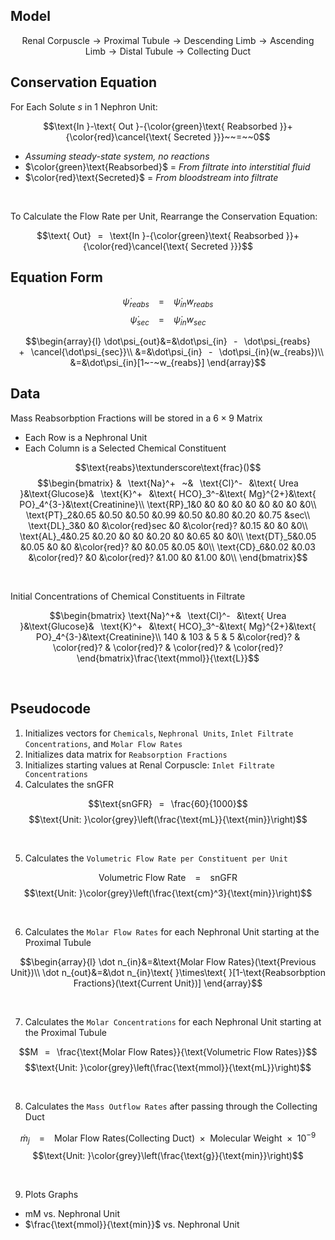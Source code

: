 ## Model
$$\text{Renal Corpuscle}\longrightarrow\text{Proximal Tubule}\longrightarrow\text{Descending Limb}\longrightarrow\text{Ascending Limb}\longrightarrow\text{Distal Tubule}\longrightarrow\text{Collecting Duct}$$

## Conservation Equation
For Each Solute $s$ in 1 Nephron Unit:

$$\text{In }-\text{ Out }-{\color{green}\text{ Reabsorbed }}+{\color{red}\cancel{\text{ Secreted }}}~~=~~0$$

- *Assuming steady-state system, no reactions*  
- $\color{green}\text{Reabsorbed}$ = *From filtrate into interstitial fluid*
- $\color{red}\text{Secreted}$ = *From bloodstream into filtrate*
<br>

To Calculate the Flow Rate per Unit, Rearrange the Conservation Equation:

$$\text{ Out}⠀=⠀\text{In }-{\color{green}\text{ Reabsorbed }}+{\color{red}\cancel{\text{ Secreted }}}$$

## Equation Form
$$\dot\psi_{reabs}⠀=⠀\dot\psi_{in}w_{reabs}$$
$$\dot\psi_{sec}⠀=⠀\dot\psi_{in}w_{sec}$$

$$\begin{array}{l}
\dot\psi_{out}&=&\dot\psi_{in}⠀-⠀\dot\psi_{reabs}⠀+⠀\cancel{\dot\psi_{sec}}\\
&=&\dot\psi_{in}⠀-⠀\dot\psi_{in}(w_{reabs})\\
&=&\dot\psi_{in}[1~-~w_{reabs}]
\end{array}$$


## Data
Mass Reabsorbption Fractions will be stored in a $6\times 9$ Matrix
- Each Row is a Nephronal Unit
- Each Column is a Selected Chemical Constituent

$$\text{reabs}\textunderscore\text{frac}()$$
$$\begin{bmatrix}
&⠀\text{Na}^+⠀~&⠀\text{Cl}^-⠀&\text{ Urea }&\text{Glucose}&⠀\text{K}^+⠀&\text{ HCO}_3^-&\text{ Mg}^{2+}&\text{ PO}_4^{3-}&\text{Creatinine}\\
\text{RP}_1&0    &0    &0    &0    &0    &0    &0    &0    &0\\
\text{PT}_2&0.65 &0.50 &0.50 &0.99 &0.50 &0.80 &0.20 &0.75 &sec\\
\text{DL}_3&0    &0    &\color{red}sec  &0    &\color{red}?    &0.15 &0    &0    &0\\
\text{AL}_4&0.25 &0.20 &0    &0    &0.20 &0    &0.65 &0    &0\\
\text{DT}_5&0.05 &0.05 &0    &0    &\color{red}?    &0    &0.05 &0.05 &0\\
\text{CD}_6&0.02 &0.03 &\color{red}?    &0    &\color{red}?    &1.00 &0    &1.00 &0\\
\end{bmatrix}$$

<br>

Initial Concentrations of Chemical Constituents in Filtrate

$$\begin{bmatrix}
\text{Na}^+&⠀\text{Cl}^-⠀&\text{ Urea }&\text{Glucose}&⠀\text{K}^+⠀&\text{ HCO}_3^-&\text{ Mg}^{2+}&\text{ PO}_4^{3-}&\text{Creatinine}\\
140 & 103 & 5 & 5 &\color{red}? & \color{red}? & \color{red}? &  \color{red}? & \color{red}?
\end{bmatrix}\frac{\text{mmol}}{\text{L}}$$

<br>

## Pseudocode
1. Initializes vectors for `Chemicals`, `Nephronal Units`, `Inlet Filtrate Concentrations`, and `Molar Flow Rates`
2. Initializes data matrix for `Reabsorption Fractions`
3. Initializes starting values at Renal Corpuscle: `Inlet Filtrate Concentrations`
4. Calculates the snGFR

$$\text{snGFR}⠀=⠀\frac{60}{1000}$$
$$\text{Unit: }\color{grey}\left(\frac{\text{mL}}{\text{min}}\right)$$

<br>

5. Calculates the `Volumetric Flow Rate per Constituent per Unit`

$$\text{Volumetric Flow Rate}⠀=⠀\text{snGFR}$$
$$\text{Unit: }\color{grey}\left(\frac{\text{cm}^3}{\text{min}}\right)$$

<br>

6. Calculates the `Molar Flow Rates` for each Nephronal Unit starting at the Proximal Tubule

$$\begin{array}{l}
\dot n_{in}&=&\text{Molar Flow Rates}(\text{Previous Unit})\\
\dot n_{out}&=&\dot n_{in}\text{ }\times\text{ }[1-\text{Reabsorbption Fractions}(\text{Current Unit})]
\end{array}$$

<br>

7. Calculates the `Molar Concentrations` for each Nephronal Unit starting at the Proximal Tubule

$$M⠀=⠀\frac{\text{Molar Flow Rates}}{\text{Volumetric Flow Rates}}$$
$$\text{Unit: }\color{grey}\left(\frac{\text{mmol}}{\text{mL}}\right)$$

<br>

8. Calculates the `Mass Outflow Rates` after passing through the Collecting Duct

$$\dot m_j⠀=⠀\text{Molar Flow Rates}(\text{Collecting Duct})\text{ }\times\text{ }\text{Molecular Weight}\text{ }\times\text{ }10^{-9}$$
$$\text{Unit: }\color{grey}\left(\frac{\text{g}}{\text{min}}\right)$$

<br>

9. Plots Graphs
- $\text{mM}$ vs. Nephronal Unit
- $\frac{\text{mmol}}{\text{min}}$ vs. Nephronal Unit
